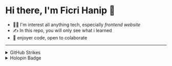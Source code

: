 <h1>Hi there, I'm Ficri Hanip 👋</h1>

- 👨‍💻 I'm interest all anything tech, especially *frontend website*
- ✍️ In this repo, you will only see what i learned
- 💅 enjoyer code, open to colaborate

<hr/>
<details>
  <summary>GitHub Strikes</summary>

  <hr />
  <div align="left">
  <img width="400" height='200' src="https://github-readme-stats.ereshzealous.vercel.app/api/top-langs/?username=bangef&hide=html&layout=compact&theme=dark" />
<img width="400" height='200' src="https://github-readme-stats.ereshzealous.vercel.app/api?username=bangef&hide=html&layout=compact&theme=dark"/>
  </div>
</details>

<details>
  <summary>Holopin Badge</summary>

  <hr />
  [![@bangef's Holopin board](https://holopin.me/api/user/board?user=bangef)](https://holopin.io/@bangef)
</details>
